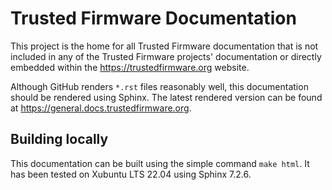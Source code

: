 # Trusted Firmware Documentation
This project is the home for all Trusted Firmware documentation that is not
included in any of the Trusted Firmware projects' documentation or directly
embedded within the https://trustedfirmware.org website.

Although GitHub renders `*.rst` files reasonably well, this documentation
should be rendered using Sphinx. The latest rendered version can be found at
https://general.docs.trustedfirmware.org.

## Building locally
This documentation can be built using the simple command `make html`. It has
been tested on Xubuntu LTS 22.04 using Sphinx 7.2.6.
